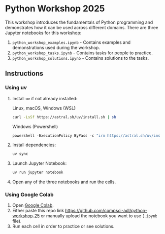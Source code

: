 # Python Workshop 2025
This workshop introduces the fundamentals of Python programming and demonstrates how it can be used across different domains. There are three Jupyter notebooks for this workshop:

1. `python_workshop_examples.ipynb` - Contains examples and demonstrations used during the workshop.
2. `python_workshop_tasks.ipynb` - Contains tasks for people to practice.
3. `python_workshop_solutions.ipynb` - Contains solutions to the tasks.


## Instructions

### Using uv

1. Install `uv` if not already installed:

    Linux, macOS, Windows (WSL)
    ```bash
    curl -LsSf https://astral.sh/uv/install.sh | sh
    ```
    Windows (Powershell)
    ```powershell
    powershell -ExecutionPolicy ByPass -c "irm https://astral.sh/uv/install.ps1 | iex"
    ```

2. Install dependencies:

    ```sh
    uv sync
    ```
2. Launch Jupyter Notebook:

   ```bash
   uv run jupyter notebook
   ```
3. Open any of the three notebooks and run the cells.

### Using Google Colab

1. Open [Google Colab](https://colab.research.google.com/).
2. Either paste this repo link https://github.com/compsci-adl/python-workshop-25 or manually upload the notebook you want to use (`.ipynb` file).
3. Run each cell in order to practice or see solutions.